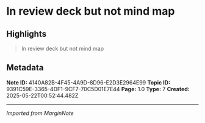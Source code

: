 # In review deck but not mind map

## Highlights

> In review deck but not mind map

## Metadata

**Note ID:** 4140A82B-4F45-4A9D-8D96-E2D3E2964E99
**Topic ID:** 9391C59E-3365-4DF1-9CF7-70C5D01E7E44
**Page:** 1.0
**Type:** 7
**Created:** 2025-05-22T00:52:44.482Z

---
*Imported from MarginNote*